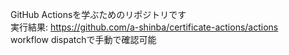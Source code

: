 GitHub Actionsを学ぶためのリポジトリです  
実行結果: https://github.com/a-shinba/certificate-actions/actions  
workflow dispatchで手動で確認可能
